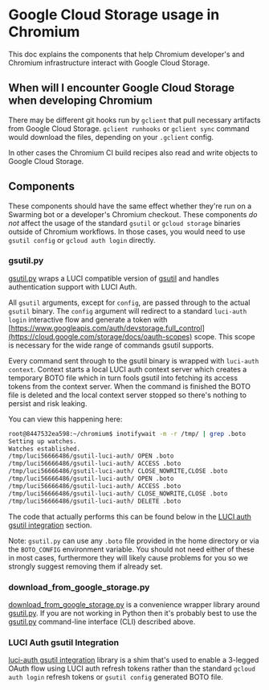 # Google Cloud Storage usage in Chromium

This doc explains the components that help Chromium developer's and Chromium infrastructure interact with Google Cloud Storage.

## When will I encounter Google Cloud Storage when developing Chromium

There may be different git hooks run by `gclient` that pull necessary artifacts from Google Cloud Storage. `gclient runhooks` or `gclient sync` command would download the files, depending on your `.gclient` config.

In other cases the Chromium CI build recipes also read and write objects to Google Cloud Storage.

## Components

These components should have the same effect whether they're run on a Swarming bot or a developer's Chromium checkout. These components *do not* affect the usage of the standard `gsutil` or `gcloud storage` binaries outside of Chromium workflows. In those cases, you would need to use `gsutil config` or `gcloud auth login` directly.


### gsutil.py

[gsutil.py](https://source.chromium.org/chromium/chromium/tools/depot_tools/+/main:gsutil.py) wraps a LUCI compatible version of [gsutil](https://cloud.google.com/storage/docs/gsutil) and handles authentication support with LUCI Auth.

All `gsutil` arguments, except for `config`, are passed through to the actual `gsutil` binary. The `config` argument will redirect to a standard `luci-auth login` interactive flow and generate a token with [https://www.googleapis.com/auth/devstorage.full_control](https://cloud.google.com/storage/docs/oauth-scopes) scope. This scope is necessary for the wide range of commands gsutil supports.

Every command sent through to the gsutil binary is wrapped with `luci-auth context`. Context starts a local LUCI auth context server which creates a temporary BOTO file which in turn fools gsutil into fetching its access tokens from the context server. When the command is finished the BOTO file is deleted and the local context server stopped so there's nothing to persist and risk leaking.

You can view this happening here:

```sh
root@8447532ea598:~/chromium$ inotifywait -m -r /tmp/ | grep .boto
Setting up watches.
Watches established.
/tmp/luci56666486/gsutil-luci-auth/ OPEN .boto
/tmp/luci56666486/gsutil-luci-auth/ ACCESS .boto
/tmp/luci56666486/gsutil-luci-auth/ CLOSE_NOWRITE,CLOSE .boto
/tmp/luci56666486/gsutil-luci-auth/ OPEN .boto
/tmp/luci56666486/gsutil-luci-auth/ ACCESS .boto
/tmp/luci56666486/gsutil-luci-auth/ CLOSE_NOWRITE,CLOSE .boto
/tmp/luci56666486/gsutil-luci-auth/ DELETE .boto
```

The code that actually performs this can be found below in the [LUCI auth gsutil integration](#luci-auth-gsutil-integration) section.

Note: `gsutil.py` can use any `.boto` file provided in the home directory or via the `BOTO_CONFIG` environment variable. You should not need either of these in most cases, furthermore they will likely cause problems for you so we strongly suggest removing them if already set.

### download_from_google_storage.py

[download_from_google_storage.py](https://source.chromium.org/chromium/chromium/tools/depot_tools/+/main:download_from_google_storage.py) is a convenience wrapper library around [gsutil.py](https://source.chromium.org/chromium/chromium/tools/depot_tools/+/main:gsutil.py). If you are not working in Python then it's probably best to use the [gsutil.py](#gsutilpy) command-line interface (CLI) described above.

### LUCI Auth gsutil Integration

[luci-auth gsutil integration](https://pkg.go.dev/go.chromium.org/luci/auth/integration/gsutil) library is a shim that's used to enable a 3-legged OAuth flow using LUCI auth refresh tokens rather than the standard `gcloud auth login` refresh tokens or `gsutil config` generated BOTO file.




